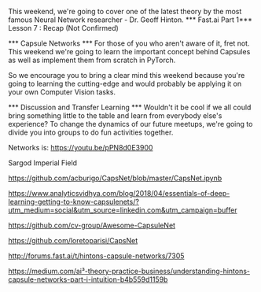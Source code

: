 This weekend, we're going to cover one of the latest theory by the most famous Neural Network researcher - Dr. Geoff Hinton.
*** Fast.ai Part 1***
Lesson 7 : Recap (Not Confirmed)

*** Capsule Networks ***
For those of you who aren't aware of it, fret not.
This weekend we're going to learn the important concept behind Capsules as well as implement them from scratch in PyTorch.

So we encourage you to bring a clear mind this weekend because you're going to learning the cutting-edge and would probably be applying it on your own Computer Vision tasks.

*** Discussion and Transfer Learning ***
Wouldn't it be cool if we all could bring something little to the table and learn from everybody else's experience?
To change the dynamics of our future meetups, we're going to divide you into groups to do fun activities together.


Networks is: https://youtu.be/pPN8d0E3900

Sargod Imperial Field 

https://github.com/acburigo/CapsNet/blob/master/CapsNet.ipynb

https://www.analyticsvidhya.com/blog/2018/04/essentials-of-deep-learning-getting-to-know-capsulenets/?utm_medium=social&utm_source=linkedin.com&utm_campaign=buffer

https://github.com/cv-group/Awesome-CapsuleNet

https://github.com/loretoparisi/CapsNet

http://forums.fast.ai/t/hintons-capsule-networks/7305

https://medium.com/ai³-theory-practice-business/understanding-hintons-capsule-networks-part-i-intuition-b4b559d1159b
